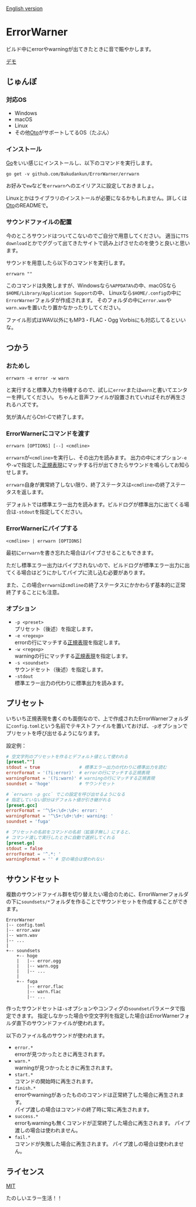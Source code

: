 [English version](README.md)

# ErrorWarner

ビルド中にerrorやwarningが出てきたときに音で賑やかします。

[デモ](https://twitter.com/Bakudankun/status/1099633393468268544)


## じゅんぼ

### 対応OS

* Windows
* macOS
* Linux
* その他[Oto]がサポートしてるOS（たぶん）


### インストール

[Go]をいい感じにインストールし、以下のコマンドを実行します。

```
go get -v github.com/Bakudankun/ErrorWarner/errwarn
```

お好みで`ew`などを`errwarn`へのエイリアスに設定しておきましょ。

Linuxとかはライブラリのインストールが必要になるかもしれません。詳しくは[Oto]のREADMEで。


### サウンドファイルの配置

今のところサウンドはついてこないのでご自分で用意してください。
適当に`TTS download`とかでググって出てきたサイトで読み上げさせたのを使うと良いと思います。

サウンドを用意したら以下のコマンドを実行します。

```
errwarn ""
```

このコマンドは失敗しますが、Windowsなら`%APPDATA%`の中、macOSなら`$HOME/Library/Application Support`の中、
Linuxなら`$HOME/.config`の中に`ErrorWarner`フォルダが作成されます。
そのフォルダの中に`error.wav`や`warn.wav`を置いたり置かなかったりしてください。

ファイル形式はWAV以外にもMP3・FLAC・Ogg Vorbisにも対応してるといいな。


## つかう

### おためし

```
errwarn -e error -w warn
```

と実行すると標準入力を待機するので、試しに`error`または`warn`と書いてエンターを押してください。
ちゃんと音声ファイルが設置されていればそれが再生されるハズです。

気が済んだらCtrl-Cで終了します。


### ErrorWarnerにコマンドを渡す

```
errwarn [OPTIONS] [--] <cmdline>
```

`errwarn`が`<cmdline>`を実行し、その出力を読みます。
出力の中にオプション`-e`や`-w`で指定した[正規表現]にマッチする行が出てきたらサウンドを鳴らしてお知らせします。

`errwarn`自身が異常終了しない限り、終了ステータスは`<cmdline>`の終了ステータスを返します。

デフォルトでは標準エラー出力を読みます。ビルドログが標準出力に出てくる場合は`-stdout`を指定してください。


### ErrorWarnerにパイプする

```
<cmdline> | errwarn [OPTIONS]
```

最初に`errwarn`を書き忘れた場合はパイプさせることもできます。

ただし標準エラー出力はパイプされないので、ビルドログが標準エラー出力に出てくる場合はどうにかしてパイプに流し込む必要があります。

また、この場合`errwarn`は`cmdline`の終了ステータスにかかわらず基本的に正常終了することにも注意。


### オプション

* `-p <preset>`  
  プリセット（後述）を指定します。
* `-e <regexp>`  
  errorの行にマッチする[正規表現]を指定します。
* `-w <regexp>`  
  warningの行にマッチする[正規表現]を指定します。
* `-s <soundset>`  
  サウンドセット（後述）を指定します。
* `-stdout`  
  標準エラー出力の代わりに標準出力を読みます。


## プリセット

いちいち正規表現を書くのも面倒なので、上で作成されたErrorWarnerフォルダに`config.toml`という名前でテキストファイルを置いておけば、`-p`オプションでプリセットを呼び出せるようになります。

設定例：

```toml
# 空文字列のプリセットを作るとデフォルト値として使われる
[preset.""]
stdout = true               # 標準エラー出力の代わりに標準出力を読む
errorFormat = '(?i:error)'  # errorの行にマッチする正規表現
warningFormat = '(?i:warn)' # warningの行にマッチする正規表現
soundset = 'hoge'           # サウンドセット

# `errwarn -p gcc` でこの設定を呼び出せるようになる
# 指定していない部分はデフォルト値が引き継がれる
[preset.gcc]
errorFormat = '^\S+:\d+:\d+: error: '
warningFormat = '^\S+:\d+:\d+: warning: '
soundset = 'fuga'

# プリセットの名前をコマンドの名前（拡張子無し）にすると、
# コマンド渡しで実行したときに自動で選択してくれる
[preset.go]
stdout = false
errorFormat = '^.*: '
warningFormat = '' # 空の場合は使われない
```


## サウンドセット

複数のサウンドファイル群を切り替えたい場合のために、ErrorWarnerフォルダの下に`soundsets/*`フォルダを作ることでサウンドセットを作成することができます。

```
ErrorWarner
|-- config.toml
|-- error.wav
|-- warn.wav
|-- ...
|
+-- soundsets
    +-- hoge
    |   |-- error.ogg
    |   |-- warn.ogg
    |   |-- ...
    |
    +-- fuga
        |-- error.flac
        |-- warn.flac
        |-- ...
```

作ったサウンドセットは`-s`オプションやコンフィグの`soundset`パラメータで指定できます。
指定しなかった場合や空文字列を指定した場合はErrorWarnerフォルダ直下のサウンドファイルが使われます。

以下のファイル名のサウンドが使われます。

* `error.*`  
  errorが見つかったときに再生されます。
* `warn.*`  
  warningが見つかったときに再生されます。
* `start.*`  
  コマンドの開始時に再生されます。
* `finish.*`  
  errorやwarningがあったもののコマンドは正常終了した場合に再生されます。  
  パイプ渡しの場合はコマンドの終了時に常に再生されます。
* `success.*`  
  errorもwarningも無くコマンドが正常終了した場合に再生されます。
  パイプ渡しの場合は使われません。
* `fail.*`  
  コマンドが失敗した場合に再生されます。
  パイプ渡しの場合は使われません。


## ライセンス

[MIT](https://github.com/Bakudankun/ErrorWarner/blob/master/LICENSE)


たのしいエラー生活！！


[Oto]: https://github.com/hajimehoshi/oto
[Go]: https://golang.org/
[正規表現]: https://golang.org/pkg/regexp/syntax/

